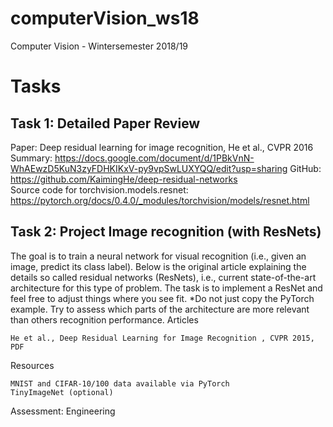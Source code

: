 # computerVision_ws18
Computer Vision - Wintersemester 2018/19

# Tasks

## Task 1: Detailed Paper Review

Paper: Deep residual learning for image recognition, He et al., CVPR 2016<br>
Summary: https://docs.google.com/document/d/1PBkVnN-WhAEwzD5KuN3zyFDHKIKxV-py9vpSwLUXYQQ/edit?usp=sharing
GitHub: https://github.com/KaimingHe/deep-residual-networks<br>
Source code for torchvision.models.resnet: https://pytorch.org/docs/0.4.0/_modules/torchvision/models/resnet.html

## Task 2: Project Image recognition (with ResNets)

The goal is to train a neural network for visual recognition (i.e., given an image, predict its class label). Below is the original article explaining the details so called residual networks (ResNets), i.e., current state-of-the-art architecture for this type of problem. The task is to implement a ResNet and feel free to adjust things where you see fit. *Do not just copy the PyTorch example. Try to assess which parts of the architecture are more relevant than others recognition performance.
Articles

    He et al., Deep Residual Learning for Image Recognition , CVPR 2015, PDF

Resources

    MNIST and CIFAR-10/100 data available via PyTorch
    TinyImageNet (optional)

Assessment: Engineering
